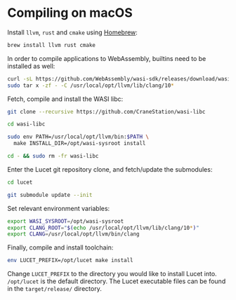 # Compiling on macOS

Install `llvm`, `rust` and `cmake` using [Homebrew](https://brew.sh):

```sh
brew install llvm rust cmake
```

In order to compile applications to WebAssembly, builtins need to be installed
as well:

```sh
curl -sL https://github.com/WebAssembly/wasi-sdk/releases/download/wasi-sdk-8/libclang_rt.builtins-wasm32-wasi-8.0.tar.gz | \
sudo tar x -zf - -C /usr/local/opt/llvm/lib/clang/10*
```

Fetch, compile and install the WASI libc:

```sh
git clone --recursive https://github.com/CraneStation/wasi-libc

cd wasi-libc

sudo env PATH=/usr/local/opt/llvm/bin:$PATH \
  make INSTALL_DIR=/opt/wasi-sysroot install

cd - && sudo rm -fr wasi-libc
```

Enter the Lucet git repository clone, and fetch/update the submodules:

```sh
cd lucet

git submodule update --init
```

Set relevant environment variables:

```sh
export WASI_SYSROOT=/opt/wasi-sysroot
export CLANG_ROOT="$(echo /usr/local/opt/llvm/lib/clang/10*)"
export CLANG=/usr/local/opt/llvm/bin/clang
```

Finally, compile and install toolchain:

```sh
env LUCET_PREFIX=/opt/lucet make install
```

Change `LUCET_PREFIX` to the directory you would like to install Lucet into. `/opt/lucet` is the default directory.
The Lucet executable files can be found in the `target/release/` directory.
